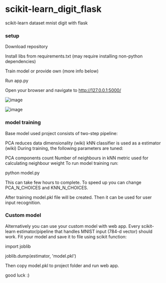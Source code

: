 # scikit-learn_digit_flask
scikit-learn dataset mnist digit with flask


### setup 

Download repository

Install libs from requirements.txt (may require installing non-python dependencies)

Train model or provide own (more info below)

Run app.py

Open your browser and navigate to http://127.0.0.1:5000/





![image](https://user-images.githubusercontent.com/92374066/233837649-bea896f6-8e7a-4104-8fc2-d4b6468e2260.png)







![image](https://user-images.githubusercontent.com/92374066/233837634-63631227-168c-4cac-a388-a8cdc06d2c8e.png)



### model training


Base model used project consists of two-step pipeline:

PCA reduces data dimensionality (wiki)
kNN classifier is used as a estimator (wiki)
During training, the following parameters are tuned:

PCA components count
Number of neighbours in kNN
metric used for calculating neighbour weight
To run model training run:



python model.py






This can take few hours to complete. To speed up you can change PCA_N_CHOICES and KNN_N_CHOICES.

After training model.pkl file will be created. Then it can be used for user input recognition.


### Custom model

Alternatively you can use your custom model with web app. Every scikit-learn estimator/pipeline that handles MNIST input (784-d vector) should work. Fit your model and save it to file using scikit function:


import joblib

joblib.dump(estimator, 'model.pkl')




Then copy model.pkl to project folder and run web app.


good luck :)




